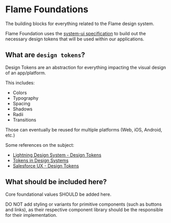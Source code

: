 # Flame Foundations

The building blocks for everything related to the Flame design system.

Flame Foundation uses the [system-ui specification](https://system-ui.com/theme/) to build out
the necessary design tokens that will be used within our applications.

## What are `design tokens`?

Design Tokens are an abstraction for everything impacting the visual design of an app/platform.

This includes:

- Colors
- Typography
- Spacing
- Shadows
- Radii
- Transitions

Those can eventually be reused for multiple platforms (Web, iOS, Android, etc.)

Some references on the subject:

- [Lightning Design System - Design Tokens](https://www.lightningdesignsystem.com/design-tokens/)
- [Tokens in Design Systems](https://medium.com/eightshapes-llc/tokens-in-design-systems-25dd82d58421)
- [Salesforce UX - Design Tokens](https://github.com/salesforce-ux/design-system/wiki/Design-Tokens)

## What should be included here?

Core foundational values SHOULD be added here.

DO NOT add styling or variants for primitive components (such as buttons and links), as their respective component library should be the responsible for their implementation.
